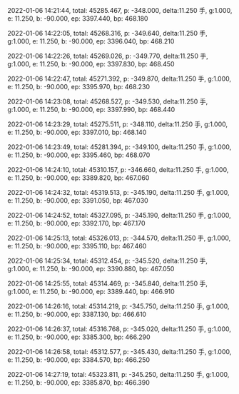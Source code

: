 2022-01-06 14:21:44, total: 45285.467, p: -348.000, delta:11.250 手, g:1.000, e: 11.250, b: -90.000, ep: 3397.440, bp: 468.180

2022-01-06 14:22:05, total: 45268.316, p: -349.640, delta:11.250 手, g:1.000, e: 11.250, b: -90.000, ep: 3396.040, bp: 468.210

2022-01-06 14:22:26, total: 45269.026, p: -349.770, delta:11.250 手, g:1.000, e: 11.250, b: -90.000, ep: 3397.830, bp: 468.450

2022-01-06 14:22:47, total: 45271.392, p: -349.870, delta:11.250 手, g:1.000, e: 11.250, b: -90.000, ep: 3395.970, bp: 468.230

2022-01-06 14:23:08, total: 45268.527, p: -349.530, delta:11.250 手, g:1.000, e: 11.250, b: -90.000, ep: 3397.990, bp: 468.440

2022-01-06 14:23:29, total: 45275.511, p: -348.110, delta:11.250 手, g:1.000, e: 11.250, b: -90.000, ep: 3397.010, bp: 468.140

2022-01-06 14:23:49, total: 45281.394, p: -349.100, delta:11.250 手, g:1.000, e: 11.250, b: -90.000, ep: 3395.460, bp: 468.070

2022-01-06 14:24:10, total: 45310.157, p: -346.660, delta:11.250 手, g:1.000, e: 11.250, b: -90.000, ep: 3389.820, bp: 467.060

2022-01-06 14:24:32, total: 45319.513, p: -345.190, delta:11.250 手, g:1.000, e: 11.250, b: -90.000, ep: 3391.050, bp: 467.030

2022-01-06 14:24:52, total: 45327.095, p: -345.190, delta:11.250 手, g:1.000, e: 11.250, b: -90.000, ep: 3392.170, bp: 467.170

2022-01-06 14:25:13, total: 45326.013, p: -344.570, delta:11.250 手, g:1.000, e: 11.250, b: -90.000, ep: 3395.110, bp: 467.460

2022-01-06 14:25:34, total: 45312.454, p: -345.520, delta:11.250 手, g:1.000, e: 11.250, b: -90.000, ep: 3390.880, bp: 467.050

2022-01-06 14:25:55, total: 45314.469, p: -345.840, delta:11.250 手, g:1.000, e: 11.250, b: -90.000, ep: 3389.440, bp: 466.910

2022-01-06 14:26:16, total: 45314.219, p: -345.750, delta:11.250 手, g:1.000, e: 11.250, b: -90.000, ep: 3387.130, bp: 466.610

2022-01-06 14:26:37, total: 45316.768, p: -345.020, delta:11.250 手, g:1.000, e: 11.250, b: -90.000, ep: 3385.300, bp: 466.290

2022-01-06 14:26:58, total: 45312.577, p: -345.430, delta:11.250 手, g:1.000, e: 11.250, b: -90.000, ep: 3384.570, bp: 466.250

2022-01-06 14:27:19, total: 45323.811, p: -345.250, delta:11.250 手, g:1.000, e: 11.250, b: -90.000, ep: 3385.870, bp: 466.390